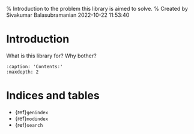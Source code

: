 % Introduction to the problem this library is aimed to solve.
% Created by Sivakumar Balasubramanian 2022-10-22 11:53:40

# Introduction

What is this library for? Why bother?

```{toctree}
:caption: 'Contents:'
:maxdepth: 2
```

# Indices and tables

- {ref}`genindex`
- {ref}`modindex`
- {ref}`search`
